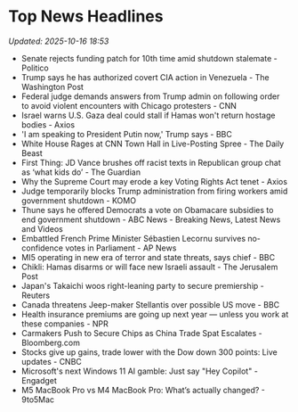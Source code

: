 # Top News Headlines

_Updated: 2025-10-16 18:53_

- Senate rejects funding patch for 10th time amid shutdown stalemate - Politico
- Trump says he has authorized covert CIA action in Venezuela - The Washington Post
- Federal judge demands answers from Trump admin on following order to avoid violent encounters with Chicago protesters - CNN
- Israel warns U.S. Gaza deal could stall if Hamas won't return hostage bodies - Axios
- 'I am speaking to President Putin now,' Trump says - BBC
- White House Rages at CNN Town Hall in Live-Posting Spree - The Daily Beast
- First Thing: JD Vance brushes off racist texts in Republican group chat as ‘what kids do’ - The Guardian
- Why the Supreme Court may erode a key Voting Rights Act tenet - Axios
- Judge temporarily blocks Trump administration from firing workers amid government shutdown - KOMO
- Thune says he offered Democrats a vote on Obamacare subsidies to end government shutdown - ABC News - Breaking News, Latest News and Videos
- Embattled French Prime Minister Sébastien Lecornu survives no-confidence votes in Parliament - AP News
- MI5 operating in new era of terror and state threats, says chief - BBC
- Chikli: Hamas disarms or will face new Israeli assault - The Jerusalem Post
- Japan's Takaichi woos right-leaning party to secure premiership - Reuters
- Canada threatens Jeep-maker Stellantis over possible US move - BBC
- Health insurance premiums are going up next year — unless you work at these companies - NPR
- Carmakers Push to Secure Chips as China Trade Spat Escalates - Bloomberg.com
- Stocks give up gains, trade lower with the Dow down 300 points: Live updates - CNBC
- Microsoft's next Windows 11 AI gamble: Just say "Hey Copilot" - Engadget
- M5 MacBook Pro vs M4 MacBook Pro: What’s actually changed? - 9to5Mac